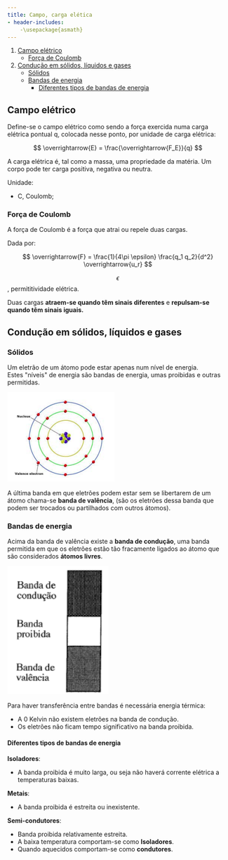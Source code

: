 ```yaml
---
title: Campo, carga elética
- header-includes:
    -\usepackage{asmath}
---
```



1. [Campo elétrico](#campo-elétrico)
   * [Força de Coulomb](#força-de-coulomb)
2. [Condução em sólidos, líquidos e gases](#condução-em-sólidos,-líquidos-e-gases)
   * [Sólidos](#sólidos)
   * [Bandas de energia](#bandas-de-energia)
     * [Diferentes tipos de bandas de energia](#diferentes-tipos-de-bandas-de-energia)

## Campo elétrico

Define-se o campo elétrico como sendo a força exercida
numa carga elétrica pontual q, colocada nesse ponto, por unidade de
carga elétrica:

$$
\overrightarrow{E} = \frac{\overrightarrow{F_E}}{q}
$$

A carga elétrica é, tal como a massa, uma propriedade
da matéria. Um corpo pode ter carga positiva, negativa
ou neutra.

Unidade:
- C, Coulomb;

### Força de Coulomb

A força de Coulomb é a força que atrai ou repele duas cargas.

Dada por:

$$
 \overrightarrow{F} = \frac{1}{4\pi \epsilon} \frac{q_1 q_2}{d^2} \overrightarrow{u_r}
 $$

$$\epsilon$$, permititividade elétrica.

Duas cargas __atraem-se quando têm sinais diferentes__ e __repulsam-se quando
têm sinais iguais.__

## Condução em sólidos, líquidos e gases

### Sólidos

Um eletrão de um átomo pode estar apenas num nível de energia.  
Estes "níveis" de energia são bandas de energia, umas proibidas e 
outras permitidas.

![Alt text](../../res/iel/modelo-atomo.png)

A última banda em que eletrões podem estar sem se libertarem de um átomo 
chama-se __banda de valência__, (são os eletrões dessa banda que podem ser 
trocados ou partilhados com outros átomos).


### Bandas de energia

Acima da banda de valência existe a __banda de condução__, uma banda permitida 
em que os eletrões estão tão fracamente ligados ao átomo que são considerados 
__átomos livres__.

![Bandas de energia](../../res/iel/bandas-energia.png)

Para haver transferência entre bandas é necessária energia térmica:
- A 0 Kelvin não existem eletrões na banda de condução.
- Os eletrões não ficam tempo significativo na banda proibida.

#### Diferentes tipos de bandas de energia

__Isoladores__:
- A banda proibida é muito larga, ou seja não haverá corrente elétrica a 
temperaturas baixas.

__Metais__:
- A banda proibida é estreita ou inexistente.

__Semi-condutores__:
- Banda proibida relativamente estreita.
- A baixa temperatura comportam-se como __Isoladores__.
- Quando aquecidos comportam-se como __condutores__.
